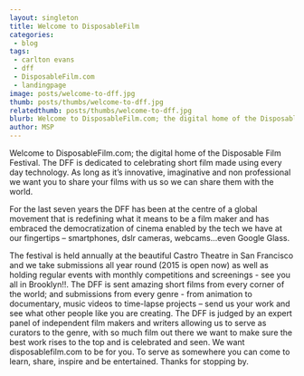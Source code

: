 ```yaml
---
layout: singleton
title: Welcome to DisposableFilm
categories:
 - blog
tags:
 - carlton evans
 - dff
 - DisposableFilm.com
 - landingpage
image: posts/welcome-to-dff.jpg
thumb: posts/thumbs/welcome-to-dff.jpg
relatedthumb: posts/thumbs/welcome-to-dff.jpg
blurb: Welcome to DisposableFilm.com; the digital home of the Disposable Film Festival. The DFF is dedicated to celebrating short film made using every day technology. As long as it’s innovative, imaginative and non professional we want you to share your films with us so we can share them with the world.
author: MSP
---
```


Welcome to DisposableFilm.com; the digital home of the Disposable Film Festival. The DFF is dedicated to celebrating short film made using every day technology. As long as it’s innovative, imaginative and non professional we want you to share your films with us so we can share them with the world.

For the last seven years the DFF has been at the centre of a global movement that is redefining what it means to be a film maker and has embraced the democratization of cinema enabled by the tech we have at our fingertips – smartphones, dslr cameras, webcams...even Google Glass.

The festival is held annually at the beautiful Castro Theatre in San Francisco and we take submissions all year round (2015 is open now) as well as holding regular events with monthly competitions and screenings - see you all in Brooklyn!!. The DFF is sent amazing short films from every corner of the world; and submissions from every genre - from animation to documentary, music videos to time-lapse projects – send us your work and see what other people like you are creating. The DFF is judged by an expert panel of independent film makers and writers allowing us to serve as curators to the genre, with so much film out there we want to make sure the best work rises to the top and is celebrated and seen.  We want disposablefilm.com to be for you. To serve as somewhere you can come to learn, share, inspire and be entertained.  Thanks for stopping by.

<!--
Here's our founder, Carlton Evans, dropping some history on you...

<iframe class="youtube" src="//www.youtube.com/embed/sx9Zu5GrSi8" frameborder="0">  </iframe>
-->
